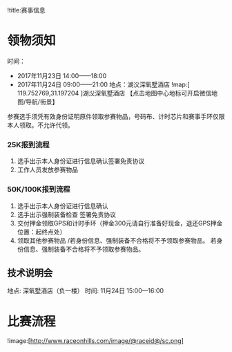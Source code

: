 !title:赛事信息

# 领物须知
时间：
* 2017年11月23日 14:00——18:00
* 2017年11月24日 09:00——21:00
地点：湖㳇深氧墅酒店
!map:[ 119.752769,31.197204 ]湖㳇深氧墅酒店
【点击地图中心地标可开启微信地图/导航/街景】

参赛选手须凭有效身份证明原件领取参赛物品，号码布、计时芯片和赛事手环仅限本人领取。不允许代领。

### 25K报到流程
1. 选手出示本人身份证进行信息确认签署免责协议
2. 工作人员发放参赛物品

### 50K/100K报到流程
1. 选手出示本人身份证进行信息确认
2. 选手出示强制装备检查 签署免责协议
3. 交付押金领取GPS和计时手环（押金300元请自行准备好现金，退还GPS押金位置：起终点处）
4. 领取其他参赛物品 /若身份信息、强制装备不合格将不予领取参赛物品。
若身份信息、强制装备不合格将不予领取参赛物品。

## 技术说明会
地点: 深氧墅酒店（负一楼）
时间: 11月24日 15:00—16:00

# 比赛流程
!image:[http://www.raceonhills.com/image/@raceid@/sc.png]

